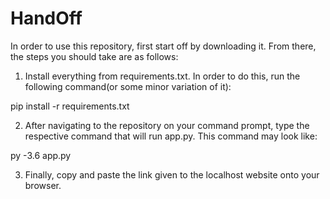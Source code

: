 # HandOff

In order to use this repository, first start off by downloading it. From there, the steps you should take are as follows:

1. Install everything from requirements.txt. In order to do this, run the following command(or some minor variation of it):

pip install -r requirements.txt

2. After navigating to the repository on your command prompt, type the respective command that will run app.py. This command may look like:

py -3.6 app.py

3. Finally, copy and paste the link given to the localhost website onto your browser. 
